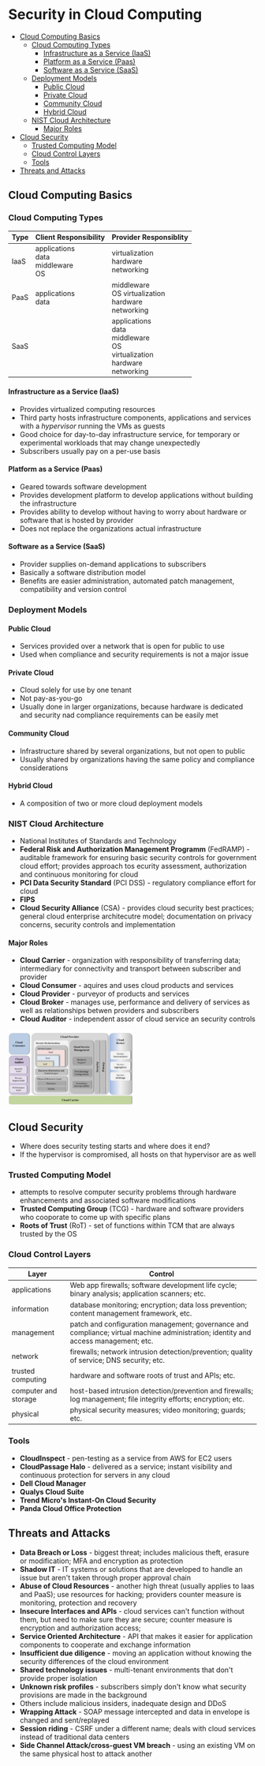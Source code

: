 # Security in Cloud Computing

* [Cloud Computing Basics](#cloud-computing-basics)
  * [Cloud Computing Types](#cloud-computing-types)
    * [Infrastructure as a Service (IaaS)](#infrastructure-as-a-service-(iaas))
    * [Platform as a Service (Paas)](#platform-as-a-service-(paas))
    * [Software as a Service (SaaS)](#software-as-a-service-(saas))
  * [Deployment Models](#deployment-models)
    * [Public Cloud](#public-cloud)
    * [Private Cloud](#private-cloud)
    * [Community Cloud](#community-cloud)
    * [Hybrid Cloud](#hybrid-cloud)
  * [NIST Cloud Architecture](#nist-cloud-architecture)
    * [Major Roles](#major-roles)
* [Cloud Security](#cloud-security)
  * [Trusted Computing Model](#trusted-computing-model)
  * [Cloud Control Layers](#cloud-control-layers)
  * [Tools](#tools)
* [Threats and Attacks](#threats-and-attacks)

## Cloud Computing Basics

### Cloud Computing Types


| Type | Client Responsibility                          | Provider Responsiblity                                                                            |
| ---- | ---------------------------------------------- | ------------------------------------------------------------------------------------------------- |
| IaaS | applications <br> data <br> middleware <br> OS | virtualization  <br> hardware <br> networking                                                     |
| PaaS | applications <br> data                         | middleware <br> OS  virtualization  <br> hardware <br> networking                                 |
| SaaS |                                                | applications <br> data <br> middleware <br> OS <br> virtualization  <br> hardware <br> networking |


#### Infrastructure as a Service (IaaS)

- Provides virtualized computing resources
- Third party hosts infrastructure components, applications and services with a _hypervisor_ running the VMs as guests
- Good choice for day-to-day infrastructure service, for temporary or experimental workloads that may change unexpectedly
- Subscribers usually pay on a per-use basis

#### Platform as a Service (Paas)

- Geared towards software development
- Provides development platform to develop applications without building the infrastructure
- Provides ability to develop without having to worry about hardware or software that is hosted by provider
- Does not replace the organizations actual infrastructure

#### Software as a Service (SaaS)

- Provider supplies on-demand applications to subscribers
- Basically a software distribution model
- Benefits are easier administration, automated patch management, compatibility and version control

### Deployment Models

#### Public Cloud

- Services provided over a network that is open for public to use
- Used when compliance and security requirements is not a major issue


#### Private Cloud

- Cloud solely for use by one tenant
- Not pay-as-you-go
- Usually done in larger organizations, because hardware is dedicated and security nad compliance requirements can be easily met

#### Community Cloud

- Infrastructure shared by several organizations, but not open to public
- Usually shared by organizations having the same policy and compliance considerations

#### Hybrid Cloud

- A composition of two or more cloud deployment models

### NIST Cloud Architecture

- National Institutes of Standards and Technology
- **Federal Risk and Authorization Management Programm** (FedRAMP) - auditable framework for ensuring basic security controls for government cloud effort; provides approach tos ecurity assessment, authorization and continuous monitoring for cloud
- **PCI Data Security Standard** (PCI DSS) - regulatory compliance effort for cloud 
- **FIPS**
- **Cloud Security Alliance** (CSA) - provides cloud security best practices; general cloud enterprise architecutre model; documentation on privacy concerns, security controls and implementation

#### Major Roles
- **Cloud Carrier** - organization with responsibility of transferring data; intermediary for connectivity and transport between subscriber and provider
- **Cloud Consumer** - aquires and uses cloud products and services
- **Cloud Provider** - purveyor of products and services
- **Cloud Broker** - manages use, performance and delivery of services as well as relationships betwen providers and subscribers
- **Cloud Auditor** - independent assor of cloud service an security controls

<img src="nist-cloud-computing-architecture.png" alt="NIST Cloud Computing Reference Architecture" width="50%"/>
<!--![NIST Cloud Computing reference architecture](nist-cloud-computing-architecture.png)-->

## Cloud Security

- Where does security testing starts and where does it end?
- If the hypervisor is compromised, all hosts on that hypervisor are as well

### Trusted Computing Model

- attempts to resolve computer security problems through hardware enhancements and associated software modifications
- **Trusted Computing Group** (TCG) - hardware and software providers who cooporate to come up with specific plans
- **Roots of Trust** (RoT) - set of functions within TCM that are always trusted by the OS

### Cloud Control Layers

| Layer                | Control                                                                                                                             |
| -------------------- | ----------------------------------------------------------------------------------------------------------------------------------- |
| applications         | Web app firewalls; software development life cycle; binary analysis; application scanners; etc.                                     |
| information          | database monitoring; encryption; data loss prevention; content management framework, etc.                                           |
| management           | patch and configuration management; governance and compliance; virtual machine administration; identity and access management; etc. |
| network              | firewalls; network intrusion detection/prevention; quality of service; DNS security; etc.                                           |
| trusted computing    | hardware and software roots of trust and APIs; etc.                                                                                 |
| computer and storage | host-based intrusion detection/prevention and firewalls; log management; file integrity efforts; encryption; etc.                   |
| physical             | physical security measures; video monitoring; guards; etc.                                                                          |

### Tools

- **CloudInspect** - pen-testing as a service from AWS for EC2 users
- **CloudPassage Halo** - delivered as a service; instant visibility and continuous protection for servers in any cloud
- **Dell Cloud Manager**
- **Qualys Cloud Suite**
- **Trend Micro's Instant-On Cloud Security**
- **Panda Cloud Office Protection**

## Threats and Attacks

- **Data Breach or Loss** - biggest threat; includes malicious theft, erasure or modification; MFA and encryption as protection
- **Shadow IT** - IT systems or solutions that are developed to handle an issue but aren't taken through proper approval chain
- **Abuse of Cloud Resources** -  another high threat (usually applies to Iaas and PaaS); use resources for hacking; providers counter measure is monitoring, protection and recovery
- **Insecure Interfaces and APIs** - cloud services can't function without them, but need to make sure they are secure; counter measure is encryption and authorization access;
- **Service Oriented Architecture** - API that makes it easier for application components to cooperate and exchange information
- **Insufficient due diligence** - moving an application without knowing the security differences of the cloud environment
- **Shared technology issues** - multi-tenant environments that don't provide proper isolation
- **Unknown risk profiles** - subscribers simply don't know what security provisions are made in the background
- Others include malicious insiders, inadequate design and DDoS
- **Wrapping Attack** - SOAP message intercepted and data in envelope is changed and sent/replayed
- **Session riding** - CSRF under a different name; deals with cloud services instead of traditional data centers
- **Side Channel Attack/cross-guest VM breach** -  using an existing VM on the same physical host to attack another
